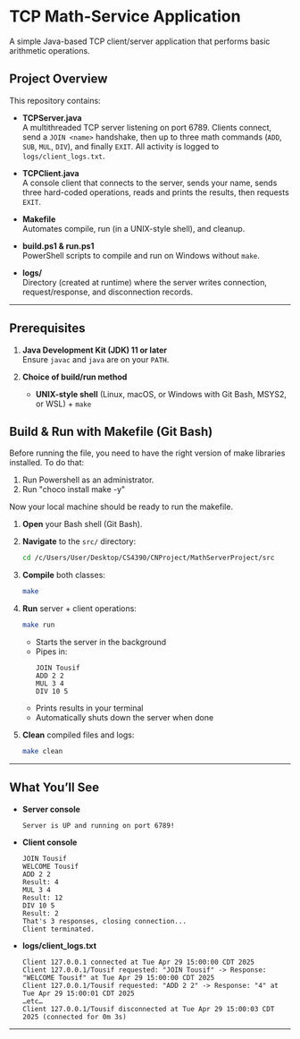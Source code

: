# TCP Math-Service Application

A simple Java-based TCP client/server application that performs basic arithmetic operations.

## Project Overview

This repository contains:

- **TCPServer.java**  
  A multithreaded TCP server listening on port 6789. Clients connect, send a `JOIN <name>` handshake, then up to three math commands (`ADD`, `SUB`, `MUL`, `DIV`), and finally `EXIT`. All activity is logged to `logs/client_logs.txt`.

- **TCPClient.java**  
  A console client that connects to the server, sends your name, sends three hard-coded operations, reads and prints the results, then requests `EXIT`.

- **Makefile**  
  Automates compile, run (in a UNIX-style shell), and cleanup.

- **build.ps1 & run.ps1**  
  PowerShell scripts to compile and run on Windows without `make`.

- **logs/**  
  Directory (created at runtime) where the server writes connection, request/response, and disconnection records.

---

## Prerequisites

1. **Java Development Kit (JDK) 11 or later**  
   Ensure `javac` and `java` are on your `PATH`.

2. **Choice of build/run method**  
   - **UNIX-style shell** (Linux, macOS, or Windows with Git Bash, MSYS2, or WSL) + `make`  
 

## Build & Run with Makefile (Git Bash)

Before running the file, you need to have the right version of make libraries installed.
To do that:
1. Run Powershell as an administrator.
2. Run "choco install make -y"

Now your local machine should be ready to run the makefile.
1. **Open** your Bash shell (Git Bash).  
2. **Navigate** to the `src/` directory:
   ```bash
   cd /c/Users/User/Desktop/CS4390/CNProject/MathServerProject/src
   ```
3. **Compile** both classes:
   ```bash
   make
   ```
4. **Run** server + client operations:
   ```bash
   make run
   ```
   - Starts the server in the background
   - Pipes in:
     ```
     JOIN Tousif
     ADD 2 2
     MUL 3 4
     DIV 10 5
     ```
   - Prints results in your terminal
   - Automatically shuts down the server when done

5. **Clean** compiled files and logs:
   ```bash
   make clean
   ```

---

## What You’ll See

- **Server console**  
  ```
  Server is UP and running on port 6789!
  ```
- **Client console**  
  ```
  JOIN Tousif
  WELCOME Tousif
  ADD 2 2
  Result: 4
  MUL 3 4
  Result: 12
  DIV 10 5
  Result: 2
  That's 3 responses, closing connection...
  Client terminated.
  ```
- **logs/client_logs.txt**  
  ```
  Client 127.0.0.1 connected at Tue Apr 29 15:00:00 CDT 2025
  Client 127.0.0.1/Tousif requested: "JOIN Tousif" -> Response: "WELCOME Tousif" at Tue Apr 29 15:00:00 CDT 2025
  Client 127.0.0.1/Tousif requested: "ADD 2 2" -> Response: "4" at Tue Apr 29 15:00:01 CDT 2025
  …etc…
  Client 127.0.0.1/Tousif disconnected at Tue Apr 29 15:00:03 CDT 2025 (connected for 0m 3s)
  ```

---
